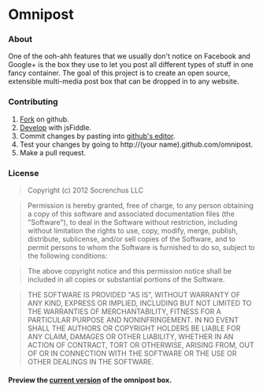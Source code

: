 Omnipost
====================

### About

One of the ooh-ahh features that we usually don't notice on Facebook and Google+ is 
the box they use to let you post all different types of stuff in one fancy container.
The goal of this project is to create an open source, extensible multi-media post box
that can be dropped in to any website.

### Contributing

1. [Fork](https://github.com/Socrenchus/omnipost/fork_select) on github.
2. [Develop](http://jsfiddle.net/brysgo/4cyjv/) with jsFiddle.
3. Commit changes by pasting into [github's editor](https://github.com/Socrenchus/omnipost/edit/gh-pages/index.html).
4. Test your changes by going to http://(your name).github.com/omnipost.
5. Make a pull request.

### License

> Copyright (c) 2012 Socrenchus LLC

> Permission is hereby granted, free of charge, to any person obtaining a copy of this software and associated documentation files (the "Software"), to deal in the Software without restriction, including without limitation the rights to use, copy, modify, merge, publish, distribute, sublicense, and/or sell copies of the Software, and to permit persons to whom the Software is furnished to do so, subject to the following conditions:

> The above copyright notice and this permission notice shall be included in all copies or substantial portions of the Software.

> THE SOFTWARE IS PROVIDED "AS IS", WITHOUT WARRANTY OF ANY KIND, EXPRESS OR IMPLIED, INCLUDING BUT NOT LIMITED TO THE WARRANTIES OF MERCHANTABILITY, FITNESS FOR A PARTICULAR PURPOSE AND NONINFRINGEMENT. IN NO EVENT SHALL THE AUTHORS OR COPYRIGHT HOLDERS BE LIABLE FOR ANY CLAIM, DAMAGES OR OTHER LIABILITY, WHETHER IN AN ACTION OF CONTRACT, TORT OR OTHERWISE, ARISING FROM, OUT OF OR IN CONNECTION WITH THE SOFTWARE OR THE USE OR OTHER DEALINGS IN THE SOFTWARE.

#### Preview the [current version](http://socrenchus.github.com/omnipost) of the omnipost box.
